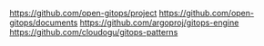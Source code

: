 https://github.com/open-gitops/project
https://github.com/open-gitops/documents
https://github.com/argoproj/gitops-engine
https://github.com/cloudogu/gitops-patterns
